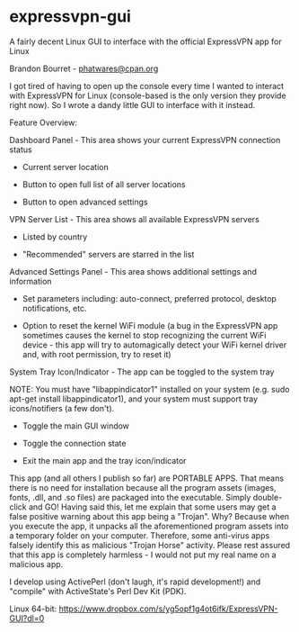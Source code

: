# expressvpn-gui
A fairly decent Linux GUI to interface with the official ExpressVPN app for Linux

Brandon Bourret - phatwares@cpan.org

I got tired of having to open up the console every time I wanted to interact with ExpressVPN for Linux (console-based is the only version they provide right now). So I wrote a dandy little GUI to interface with it instead.

Feature Overview:

Dashboard Panel - This area shows your current ExpressVPN connection status

-   Current server location
   
-   Button to open full list of all server locations
   
-   Button to open advanced settings

VPN Server List - This area shows all available ExpressVPN servers

-   Listed by country
   
-   "Recommended" servers are starred in the list

Advanced Settings Panel - This area shows additional settings and information

-   Set parameters including: auto-connect, preferred protocol, desktop notifications, etc.
   
-   Option to reset the kernel WiFi module (a bug in the ExpressVPN app sometimes causes the kernel to stop recognizing the current WiFi device -
   this app will try to automagically detect your WiFi kernel driver and, with root permission, try to reset it)

System Tray Icon/Indicator - The app can be toggled to the system tray

   NOTE: You must have "libappindicator1" installed on your system (e.g. sudo apt-get install libappindicator1), and your system must support
   tray icons/notifiers (a few don't).
   
-   Toggle the main GUI window
   
-   Toggle the connection state
   
-   Exit the main app and the tray icon/indicator

This app (and all others I publish so far) are PORTABLE APPS. That means there is no need for installation because all the program assets (images, fonts, .dll, and .so files) are packaged into the executable. Simply double-click and GO! Having said this, let me explain that some users may get a false positive warning about this app being a "Trojan". Why? Because when you execute the app, it unpacks all the aforementioned program assets into a temporary folder on your computer. Therefore, some anti-virus apps falsely identify this as malicious "Trojan Horse" activity. Please rest assured that this app is completely harmless - I would not put my real name on a malicious app.

I develop using ActivePerl (don't laugh, it's rapid development!) and "compile" with ActiveState's Perl Dev Kit (PDK).

Linux 64-bit: https://www.dropbox.com/s/yg5opf1g4ot6ifk/ExpressVPN-GUI?dl=0
